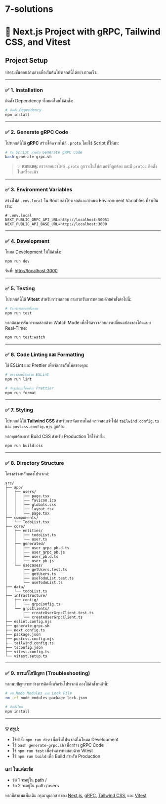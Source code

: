 # 7-solutions

# 🚀 **Next.js Project with gRPC, Tailwind CSS, and Vitest**

## **Project Setup**

ทำตามขั้นตอนด้านล่างเพื่อเริ่มต้นโปรเจกต์นี้ได้อย่างรวดเร็ว:

---

### ✅ **1. Installation**

ติดตั้ง Dependency ทั้งหมดโดยใช้คำสั่ง:

```bash
# ติดตั้ง Dependency
npm install
```

---

### ✅ **2. Generate gRPC Code**

โปรเจกต์นี้ใช้ **gRPC** สร้างโค้ดจากไฟล์ `.proto` โดยใช้ Script ที่ให้มา:

```bash
# รัน Script สำหรับ Generate gRPC Code
bash generate-grpc.sh
```

> 💡 **หมายเหตุ:** ตรวจสอบว่าไฟล์ `.proto` ถูกวางในโฟลเดอร์ที่ถูกต้อง และมี `protoc` ติดตั้งในเครื่องแล้ว

---

### ✅ **3. Environment Variables**

สร้างไฟล์ `.env.local` ใน Root ของโปรเจกต์และกำหนด Environment Variables ที่จำเป็น เช่น:

```env
# .env.local
NEXT_PUBLIC_GRPC_API_URL=http://localhost:50051
NEXT_PUBLIC_API_BASE_URL=http://localhost:3000
```

---

### ✅ **4. Development**

โหมด Development ให้ใช้คำสั่ง:

```bash
npm run dev
```

รันที่: [http://localhost:3000](http://localhost:3000)

---

### ✅ **5. Testing**

โปรเจกต์นี้ใช้ **Vitest** สำหรับการทดสอบ สามารถรันการทดสอบด้วยคำสั่งต่อไปนี้:

```bash
# รันการทดสอบทั้งหมด
npm run test
```

หากต้องการรันการทดสอบด้วย Watch Mode เพื่อให้ตรวจสอบการเปลี่ยนแปลงของโค้ดแบบ Real-Time:

```bash
npm run test:watch
```

---

### ✅ **6. Code Linting และ Formatting**

ใช้ ESLint และ Prettier เพื่อจัดการกับโค้ดของคุณ:

```bash
# ตรวจสอบโค้ดด้วย ESLint
npm run lint

# จัดรูปแบบโค้ดด้วย Prettier
npm run format
```

---

### ✅ **7. Styling**

โปรเจกต์นี้ใช้ **Tailwind CSS** สำหรับการจัดการสไตล์ ตรวจสอบว่าไฟล์ `tailwind.config.ts` และ `postcss.config.mjs` ถูกต้อง

หากคุณต้องการ Build CSS สำหรับ Production ให้ใช้คำสั่ง:

```bash
npm run build:css
```

---

### ✅ **8. Directory Structure**

โครงสร้างหลักของโปรเจกต์:

```plaintext
src/
├── app/
│   ├── users/
│   │   ├── page.tsx
│   │   ├── favicon.ico
│   │   ├── globals.css
│   │   ├── layout.tsx
│   │   └── page.tsx
├── components/
│   └── TodoList.tsx
├── core/
│   ├── entities/
│   │   ├── todoList.ts
│   │   └── user.ts
│   ├── generated/
│   │   ├── user_grpc_pb.d.ts
│   │   ├── user_grpc_pb.js
│   │   ├── user_pb.d.ts
│   │   └── user_pb.js
│   └── usecases/
│       ├── getUsers.test.ts
│       ├── getUsers.ts
│       ├── useTodoList.test.ts
│       └── useTodoList.ts
├── data/
│   └── todoList.ts
├── infrastructure/
│   ├── config/
│   │   └── grpcConfig.ts
│   └── grpcClients/
│       ├── createUserGrpcClient.test.ts
│       └── createUserGrpcClient.ts
├── eslint.config.mjs
├── generate-grpc.sh
├── next.config.ts
├── package.json
├── postcss.config.mjs
├── tailwind.config.ts
├── tsconfig.json
├── vitest.config.ts
└── vitest.setup.ts
```

---

### ✅ **9. การแก้ไขปัญหา (Troubleshooting)**

หากพบปัญหาระหว่างการติดตั้งหรือรันโปรเจกต์ ลองใช้คำสั่งเหล่านี้:

```bash
# ลบ Node Modules และ Lock File
rm -rf node_modules package-lock.json

# ติดตั้งใหม่
npm install
```

---

### 💡 **สรุป:**

- ใช้คำสั่ง `npm run dev` เพื่อเริ่มโปรเจกต์ในโหมด Development
- ใช้ `bash generate-grpc.sh` เพื่อสร้าง gRPC Code
- ใช้ `npm run test` เพื่อรันการทดสอบด้วย Vitest
- ใช้ `npm run build` เพื่อ Build สำหรับ Production

### url ในแต่ละข้อ

- ข้อ 1 จะอยู่ใน path /
- ข้อ 2 จะอยู่ใน path /users

หากมีคำถามเพิ่มเติม กรุณาดูเอกสารของ [Next.js](https://nextjs.org/), [gRPC](https://grpc.io/), [Tailwind CSS](https://tailwindcss.com/), และ [Vitest](https://vitest.dev/)
